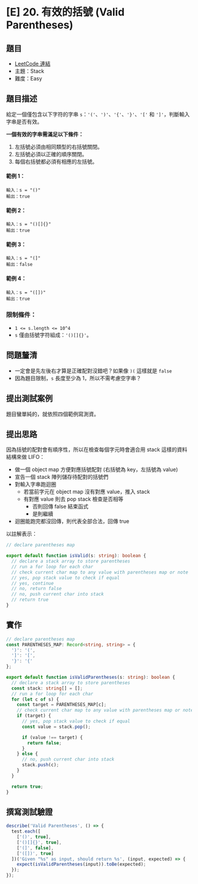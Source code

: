 # [E] 20. 有效的括號 (Valid Parentheses)

## 題目

- [LeetCode 連結](https://leetcode.com/problems/valid-parentheses)
- 主題：Stack
- 難度：Easy

## 題目描述

給定一個僅包含以下字符的字串 `s`：`'('`、`')'`、`'{'`、`'}'`、`'['` 和 `']'`，判斷輸入字串是否有效。

**一個有效的字串需滿足以下條件：**

1. 左括號必須由相同類型的右括號關閉。
2. 左括號必須以正確的順序關閉。
3. 每個右括號都必須有相應的左括號。

#### **範例 1：**

```
輸入：s = "()"
輸出：true
```

#### 範例 2：

```
輸入：s = "()[]{}"
輸出：true
```

#### 範例 3：

```
輸入：s = "(]"
輸出：false
```

#### 範例 4：

```
輸入：s = "([])"
輸出：true
```

### 限制條件：

- `1 <= s.length <= 10^4`
- `s` 僅由括號字符組成：`'()[]{}'`。

## 問題釐清

- 一定會是先左後右才算是正確配對沒錯吧？如果像 `)(` 這樣就是 `false`
- 因為題目限制，`s` 長度至少為 1，所以不需考慮空字串？

## **提出測試案例**

題目蠻單純的，就依照四個範例寫測資。

## 提出思路

因為括號的配對會有順序性，所以在檢查每個字元時會適合用 stack 這樣的資料結構來做 LIFO：

- 做一個 object map 方便對應括號配對 (右括號為 key，左括號為 value)
- 宣告一個 stack 陣列儲存待配對的括號們
- 對輸入字串跑迴圈
  - 若當前字元在 object map 沒有對應 value，推入 stack
  - 有對應 value 則去 pop stack 檢查是否相等
    - 否則回傳 false 結束函式
    - 是則繼續
- 迴圈能跑完都沒回傳，則代表全部合法，回傳 true

以註解表示：

```ts
// declare parentheses map

export default function isValid(s: string): boolean {
  // declare a stack array to store parentheses
  // run a for loop for each char
  // check current char map to any value with parentheses map or note
  // yes, pop stack value to check if equal
  // yes, continue
  // no, return false
  // no, push current char into stack
  // return true
}
```

## 實作

```ts
// declare parentheses map
const PARENTHESES_MAP: Record<string, string> = {
  ')': '(',
  ']': '[',
  '}': '{'
};

export default function isValidParentheses(s: string): boolean {
  // declare a stack array to store parentheses
  const stack: string[] = [];
  // run a for loop for each char
  for (let c of s) {
    const target = PARENTHESES_MAP[c];
    // check current char map to any value with parentheses map or note
    if (target) {
      // yes, pop stack value to check if equal
      const value = stack.pop();

      if (value !== target) {
        return false;
      }
    } else {
      // no, push current char into stack
      stack.push(c);
    }
  }

  return true;
}
```

## 撰寫測試驗證

```ts
describe('Valid Parentheses', () => {
  test.each([
    ['()', true],
    ['()[]{}', true],
    ['(]', false],
    ['([])', true]
  ])('Given "%s" as input, should return %s', (input, expected) => {
    expect(isValidParentheses(input)).toBe(expected);
  });
});
```
